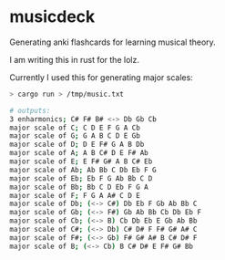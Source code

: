 # musicdeck
Generating anki flashcards for learning musical theory.

I am writing this in rust for the lolz.

Currently I used this for generating major scales:

```.bash
> cargo run > /tmp/music.txt

# outputs:
3 enharmonics; C# F# B# <-> Db Gb Cb
major scale of C; C D E F G A Cb
major scale of G; G A B C D E Gb
major scale of D; D E F# G A B Db
major scale of A; A B C# D E F# Ab
major scale of E; E F# G# A B C# Eb
major scale of Ab; Ab Bb C Db Eb F G
major scale of Eb; Eb F G Ab Bb C D
major scale of Bb; Bb C D Eb F G A
major scale of F; F G A A# C D E
major scale of Db; (<-> C#) Db Eb F Gb Ab Bb C
major scale of Gb; (<-> F#) Gb Ab Bb Cb Db Eb F
major scale of Cb; (<-> B) Cb Db Eb E Gb Ab Bb
major scale of C#; (<-> Db) C# D# F F# G# A# C
major scale of F#; (<-> Gb) F# G# A# B C# D# F
major scale of B; (<-> Cb) B C# D# E F# G# Bb
```
